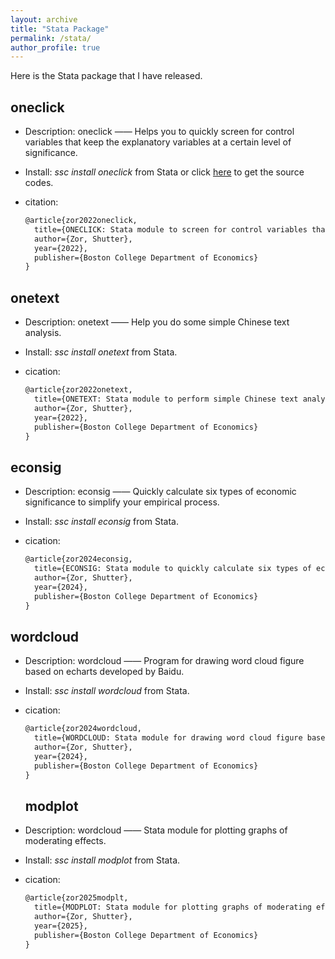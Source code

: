 ```yaml
---
layout: archive
title: "Stata Package"
permalink: /stata/
author_profile: true
---
```


Here is the Stata package that I have released.

## oneclick

- Description: oneclick —— Helps you to quickly screen for control variables that keep the explanatory variables at a certain level of significance.

- Install: *ssc install oneclick* from Stata or click [here](https://github.com/ShutterZor/StataOneClick) to get the source codes.

- citation:

  ```latex
  @article{zor2022oneclick,
    title={ONECLICK: Stata module to screen for control variables that keep the explanatory variables at a certain level of significance},
    author={Zor, Shutter},
    year={2022},
    publisher={Boston College Department of Economics}
  }
  ```

## onetext

- Description: onetext —— Help you do some simple Chinese text analysis.

- Install:  *ssc install onetext* from Stata.

- cication:

  ```latex
  @article{zor2022onetext,
    title={ONETEXT: Stata module to perform simple Chinese text analysis},
    author={Zor, Shutter},
    year={2022},
    publisher={Boston College Department of Economics}
  }
  ```

## econsig

- Description: econsig —— Quickly calculate six types of economic significance to simplify your empirical process.

- Install:  *ssc install econsig* from Stata.

- cication:

  ```latex
  @article{zor2024econsig,
    title={ECONSIG: Stata module to quickly calculate six types of economic significance to simplify your empirical process},
    author={Zor, Shutter},
    year={2024},
    publisher={Boston College Department of Economics}
  }
  ```

## wordcloud

- Description: wordcloud —— Program for drawing word cloud figure based on echarts developed by Baidu.

- Install:  *ssc install wordcloud* from Stata.

- cication:

  ```latex
  @article{zor2024wordcloud,
    title={WORDCLOUD: Stata module for drawing word cloud figure based on echarts developed by Baidu},
    author={Zor, Shutter},
    year={2024},
    publisher={Boston College Department of Economics}
  }
  ```

  ## modplot

- Description: wordcloud —— Stata module for plotting graphs of moderating effects.

- Install:  *ssc install modplot* from Stata.

- cication:

  ```latex
  @article{zor2025modplt,
    title={MODPLOT: Stata module for plotting graphs of moderating effects},
    author={Zor, Shutter},
    year={2025},
    publisher={Boston College Department of Economics}
  }
  ```

  
